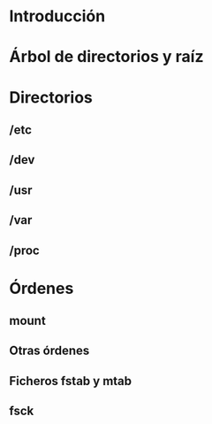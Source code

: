 # Introducción

# Árbol de directorios y raíz

# Directorios

## /etc

## /dev

## /usr

## /var

## /proc

# Órdenes
## mount

## Otras órdenes

## Ficheros fstab y mtab

## fsck